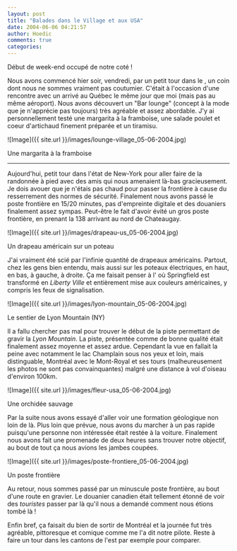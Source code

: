 ```yaml
---
layout: post
title: "Balades dans le Village et aux USA"
date: 2004-06-06 04:21:57
author: Hoedic
comments: true
categories: 
---
```



Début de week-end occupé de notre coté !

Nous avons commencé hier soir, vendredi, par un petit tour dans le , un coin dont nous ne sommes vraiment pas coutumier. C'était à l'occasion d'une rencontre avec un  arrivé au Québec le même jour que moi (mais pas au même aéroport). Nous avons découvert un "Bar lounge" (concept à la mode que je n'apprécie pas toujours) très agréable et assez abordable. J'y ai personnellement testé une margarita à la framboise, une salade poulet et coeur d'artichaud finement préparée et un tiramisu.

![Image]({{ site.url }}/images/lounge-village_05-06-2004.jpg)
<div class="photoattrib">Une margarita à la framboise</div>



***

Aujourd'hui, petit tour dans l'état de New-York pour aller faire de la randonnée à pied avec des amis qui nous amenaient là-bas gracieusement. Je dois avouer que je n'étais pas chaud pour passer la frontière à cause du resserrement des normes de sécurité. Finalement nous avons passé le poste frontière en 15/20 minutes, pas d'empreinte digitale et des douaniers finalement assez sympas. Peut-être le fait d'avoir évité un gros poste frontière, en prenant la 138 arrivant au nord de Chateaugay.

![Image]({{ site.url }}/images/drapeau-us_05-06-2004.jpg)
<div class="photoattrib">Un drapeau américain sur un poteau</div>



J'ai vraiment été scié par l'infinie quantité de drapeaux américains. Partout, chez les gens bien entendu, mais aussi sur les poteaux électriques, en haut, en bas, à gauche, à droite. Ça me faisait penser à l' où Springfield est transformé en *Liberty Ville* et entièrement mise aux couleurs américaines, y compris les feux de signalisation.

![Image]({{ site.url }}/images/lyon-mountain_05-06-2004.jpg)
<div class="photoattrib">Le sentier de Lyon Mountain (NY)</div>



Il a fallu chercher pas mal pour trouver le début de la piste permettant de gravir la *Lyon Mountain*. La piste, présentée comme de bonne qualité était finalement assez moyenne et assez ardue. Cependant la vue en fallait la peine avec notamment le lac Champlain sous nos yeux et loin, mais distinguable, Montréal avec le Mont-Royal et ses tours (malheureusement les photos ne sont pas convainquantes) malgré une distance à vol d'oiseau d'environ 100km.

![Image]({{ site.url }}/images/fleur-usa_05-06-2004.jpg)
<div class="photoattrib">Une orchidée sauvage</div>



Par la suite nous avons essayé d'aller voir une formation géologique non loin de là. Plus loin que prévue, nous avons du marcher à un pas rapide puisqu'une personne non intéressée était restée à la voiture. Finalement nous avons fait une promenade de deux heures sans trouver notre objectif, au bout de tout ça nous avions les jambes coupées.

![Image]({{ site.url }}/images/poste-frontiere_05-06-2004.jpg)
<div class="photoattrib">Un poste frontière</div>



Au retour, nous sommes passé par un minuscule poste frontière, au bout d'une route en gravier. Le douanier canadien était tellement étonné de voir des *touristes* passer par là qu'il nous a demandé comment nous étions tombé là !

Enfin bref, ça faisait du bien de sortir de Montréal et la journée fut très agréable, pittoresque et comique comme me l'a dit notre pilote. Reste à faire un tour dans les cantons de l'est par exemple pour comparer.